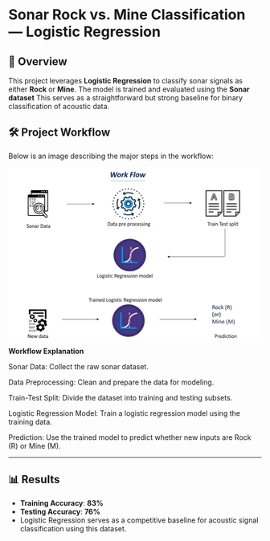 # Sonar Rock vs. Mine Classification — Logistic Regression

## 📖 Overview

This project leverages **Logistic Regression** to classify sonar signals as either **Rock** or **Mine**. The model is trained and evaluated using the **Sonar dataset**  This serves as a straightforward but strong baseline for binary classification of acoustic data.


## 🛠 Project Workflow

Below is an image describing the major steps in the workflow:

![Workflow](https://github.com/dev-a-nsh/SONAR_prediction/blob/main/SONAR_workflow.png)

**Workflow Explanation**

Sonar Data: Collect the raw sonar dataset.

Data Preprocessing: Clean and prepare the data for modeling.

Train-Test Split: Divide the dataset into training and testing subsets.

Logistic Regression Model: Train a logistic regression model using the training data.

Prediction: Use the trained model to predict whether new inputs are Rock (R) or Mine (M).

---

## 📊 Results

- **Training Accuracy**: **83%**
- **Testing Accuracy**: **76%**
- Logistic Regression serves as a competitive baseline for acoustic signal classification using this dataset.

